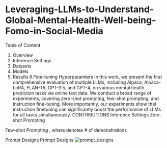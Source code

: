 # Leveraging-LLMs-to-Understand-Global-Mental-Health-Well-being-Fomo-in-Social-Media
Table of Content
1. Overview
2. Inference Settings
3. Datasets
4. Models
5. Results
6.Fine-tuning Hyperparamters
In this work, we present the first comprehensive evaluation of multiple LLMs, including Alpaca, Alpaca-LoRA, FLAN-T5, GPT-3.5, and GPT-4, on various mental health prediction tasks via online text data. We conduct a broad range of experiments, covering zero-shot prompting, few-shot prompting, and instruction fine-tuning. More importantly, our experiments show that instruction finetuning can significantly boost the performance of LLMs for all tasks simultaneously.
CONTRIBUTIONS
Inference Settings
Zero-shot Prompting

Few-shot Prompting
, where 
 denotes # of demonstrations

Prompt Designs
Prompt Designs
![prompt_designs](https://github.com/samadheena/Leveraging-LLMs-to-Understand-Global-Mental-Health-Well-being-Fomo-in-Social-Media/assets/159759911/c4c24224-cb57-44f5-b780-08f65100f933)



